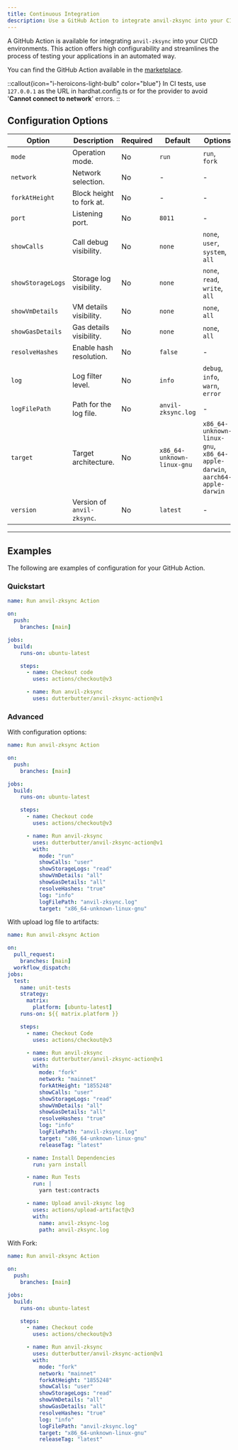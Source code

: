 ```yaml
---
title: Continuous Integration
description: Use a GitHub Action to integrate anvil-zksync into your CI/CD environment.
---
```


A GitHub Action is available for integrating `anvil-zksync` into your CI/CD environments.
This action offers high configurability and streamlines the process of testing your applications in an automated way.

You can find the GitHub Action available in the [marketplace](https://github.com/marketplace/actions/anvil-zksync-action).

::callout{icon="i-heroicons-light-bulb" color="blue"}
In CI tests, use `127.0.0.1` as the URL in hardhat.config.ts or for the provider to avoid '**Cannot connect to network**' errors.
::

## Configuration Options

| Option           | Description              | Required | Default                        | Options                                                  |
|------------------|--------------------------|----------|--------------------------------|----------------------------------------------------------|
| `mode`           | Operation mode.          | No       | `run`                          | `run`, `fork`                                            |
| `network`        | Network selection.       | No       | -                              | -                                                        |
| `forkAtHeight`   | Block height to fork at. | No       | -                              | -                                                        |
| `port`           | Listening port.          | No       | `8011`                         | -                                                        |
| `showCalls`      | Call debug visibility.   | No       | `none`                         | `none`, `user`, `system`, `all`                          |
| `showStorageLogs`| Storage log visibility.  | No       | `none`                         | `none`, `read`, `write`, `all`                           |
| `showVmDetails`  | VM details visibility.   | No       | `none`                         | `none`, `all`                                            |
| `showGasDetails` | Gas details visibility.  | No       | `none`                         | `none`, `all`                                            |
| `resolveHashes`  | Enable hash resolution.  | No       | `false`                        | -                                                        |
| `log`            | Log filter level.        | No       | `info`                         | `debug`, `info`, `warn`, `error`                         |
| `logFilePath`    | Path for the log file.   | No       | `anvil-zksync.log`            | -                                                        |
| `target`         | Target architecture.     | No       | `x86_64-unknown-linux-gnu`     | `x86_64-unknown-linux-gnu`, `x86_64-apple-darwin`, `aarch64-apple-darwin` |
| `version`        | Version of `anvil-zksync`. | No    | `latest`                       | -                                                        |

---

## Examples

The following are examples of configuration for your GitHub Action.

### Quickstart

```yaml
name: Run anvil-zksync Action

on:
  push:
    branches: [main]

jobs:
  build:
    runs-on: ubuntu-latest

    steps:
      - name: Checkout code
        uses: actions/checkout@v3

      - name: Run anvil-zksync
        uses: dutterbutter/anvil-zksync-action@v1
```

### Advanced

With configuration options:

```yaml
name: Run anvil-zksync Action

on:
  push:
    branches: [main]

jobs:
  build:
    runs-on: ubuntu-latest

    steps:
      - name: Checkout code
        uses: actions/checkout@v3

      - name: Run anvil-zksync
        uses: dutterbutter/anvil-zksync-action@v1
        with:
          mode: "run"
          showCalls: "user"
          showStorageLogs: "read"
          showVmDetails: "all"
          showGasDetails: "all"
          resolveHashes: "true"
          log: "info"
          logFilePath: "anvil-zksync.log"
          target: "x86_64-unknown-linux-gnu"
```

With upload log file to artifacts:

```yaml
name: Run anvil-zksync Action

on:
  pull_request:
    branches: [main]
  workflow_dispatch:
jobs:
  test:
    name: unit-tests
    strategy:
      matrix:
        platform: [ubuntu-latest]
    runs-on: ${{ matrix.platform }}

    steps:
      - name: Checkout Code
        uses: actions/checkout@v3

      - name: Run anvil-zksync
        uses: dutterbutter/anvil-zksync-action@v1
        with:
          mode: "fork"
          network: "mainnet"
          forkAtHeight: "1855248"
          showCalls: "user"
          showStorageLogs: "read"
          showVmDetails: "all"
          showGasDetails: "all"
          resolveHashes: "true"
          log: "info"
          logFilePath: "anvil-zksync.log"
          target: "x86_64-unknown-linux-gnu"
          releaseTag: "latest"

      - name: Install Dependencies
        run: yarn install

      - name: Run Tests
        run: |
          yarn test:contracts

      - name: Upload anvil-zksync log
        uses: actions/upload-artifact@v3
        with:
          name: anvil-zksync-log
          path: anvil-zksync.log
```

With Fork:

```yaml
name: Run anvil-zksync Action

on:
  push:
    branches: [main]

jobs:
  build:
    runs-on: ubuntu-latest

    steps:
      - name: Checkout code
        uses: actions/checkout@v3

      - name: Run anvil-zksync
        uses: dutterbutter/anvil-zksync-action@v1
        with:
          mode: "fork"
          network: "mainnet"
          forkAtHeight: "1855248"
          showCalls: "user"
          showStorageLogs: "read"
          showVmDetails: "all"
          showGasDetails: "all"
          resolveHashes: "true"
          log: "info"
          logFilePath: "anvil-zksync.log"
          target: "x86_64-unknown-linux-gnu"
          releaseTag: "latest"
```

